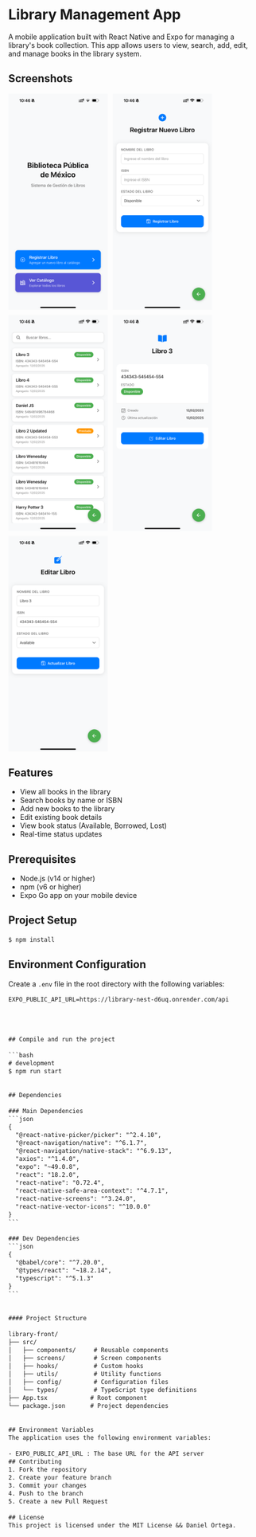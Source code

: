 # Library Management App

A mobile application built with React Native and Expo for managing a library's book collection. This app allows users to view, search, add, edit, and manage books in the library system.

## Screenshots

<div style="display: flex; flex-direction: row; flex-wrap: wrap; gap: 10px;">
  <img src="screenshots/home-screen.png" width="200" alt="Home Screen">
  <img src="screenshots/register-screen.png" width="200" alt="Book Register">
  <img src="screenshots/list-screen.png" width="200" alt="Book List">
  <img src="screenshots/details-screen.png" width="200" alt="Details Book">
  <img src="screenshots/editing-screen.png" width="200" alt="Edit Book">
</div>

## Features

- View all books in the library
- Search books by name or ISBN
- Add new books to the library
- Edit existing book details
- View book status (Available, Borrowed, Lost)
- Real-time status updates

## Prerequisites

- Node.js (v14 or higher)
- npm (v6 or higher)
- Expo Go app on your mobile device

## Project Setup

```bash
$ npm install
```

## Environment Configuration

Create a `.env` file in the root directory with the following variables:

````plaintext
EXPO_PUBLIC_API_URL=https://library-nest-d6uq.onrender.com/api




## Compile and run the project

```bash
# development
$ npm run start


## Dependencies

### Main Dependencies
```json
{
  "@react-native-picker/picker": "^2.4.10",
  "@react-navigation/native": "^6.1.7",
  "@react-navigation/native-stack": "^6.9.13",
  "axios": "^1.4.0",
  "expo": "~49.0.8",
  "react": "18.2.0",
  "react-native": "0.72.4",
  "react-native-safe-area-context": "^4.7.1",
  "react-native-screens": "^3.24.0",
  "react-native-vector-icons": "^10.0.0"
}
```

### Dev Dependencies
```json
{
  "@babel/core": "^7.20.0",
  "@types/react": "~18.2.14",
  "typescript": "^5.1.3"
}
```


#### Project Structure

library-front/
├── src/
│   ├── components/     # Reusable components
│   ├── screens/        # Screen components
│   ├── hooks/          # Custom hooks
│   ├── utils/          # Utility functions
│   ├── config/         # Configuration files
│   └── types/          # TypeScript type definitions
├── App.tsx            # Root component
└── package.json       # Project dependencies


## Environment Variables
The application uses the following environment variables:

- EXPO_PUBLIC_API_URL : The base URL for the API server
## Contributing
1. Fork the repository
2. Create your feature branch
3. Commit your changes
4. Push to the branch
5. Create a new Pull Request

## License
This project is licensed under the MIT License && Daniel Ortega.
````

